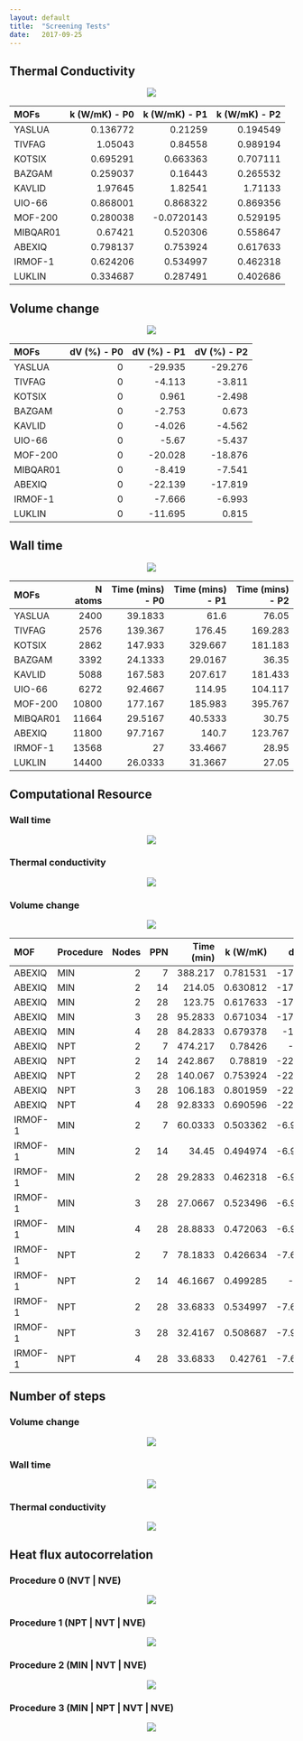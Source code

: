 ```yaml
---
layout: default
title:  "Screening Tests"
date:   2017-09-25
---
```


Thermal Conductivity
--------------------
<p align="center"> <img src="img/k-procedure.png"> </p>

| MOFs     |   k (W/mK) - P0 |   k (W/mK) - P1 |   k (W/mK) - P2 |
|:---------|----------------:|----------------:|----------------:|
| YASLUA   |        0.136772 |       0.21259   |        0.194549 |
| TIVFAG   |        1.05043  |       0.84558   |        0.989194 |
| KOTSIX   |        0.695291 |       0.663363  |        0.707111 |
| BAZGAM   |        0.259037 |       0.16443   |        0.265532 |
| KAVLID   |        1.97645  |       1.82541   |        1.71133  |
| UIO-66   |        0.868001 |       0.868322  |        0.869356 |
| MOF-200  |        0.280038 |      -0.0720143 |        0.529195 |
| MIBQAR01 |        0.67421  |       0.520306  |        0.558647 |
| ABEXIQ   |        0.798137 |       0.753924  |        0.617633 |
| IRMOF-1  |        0.624206 |       0.534997  |        0.462318 |
| LUKLIN   |        0.334687 |       0.287491  |        0.402686 |

Volume change
-------------
<p align="center"> <img src="img/volume-change-procedure.png"> </p>


| MOFs     |   dV (%) - P0 |   dV (%) - P1 |   dV (%) - P2 |
|:---------|--------------:|--------------:|--------------:|
| YASLUA   |             0 |       -29.935 |       -29.276 |
| TIVFAG   |             0 |        -4.113 |        -3.811 |
| KOTSIX   |             0 |         0.961 |        -2.498 |
| BAZGAM   |             0 |        -2.753 |         0.673 |
| KAVLID   |             0 |        -4.026 |        -4.562 |
| UIO-66   |             0 |        -5.67  |        -5.437 |
| MOF-200  |             0 |       -20.028 |       -18.876 |
| MIBQAR01 |             0 |        -8.419 |        -7.541 |
| ABEXIQ   |             0 |       -22.139 |       -17.819 |
| IRMOF-1  |             0 |        -7.666 |        -6.993 |
| LUKLIN   |             0 |       -11.695 |         0.815 |

Wall time
---------
<p align="center"> <img src="img/walltime-procedure.png"> </p>

| MOFs     |   N atoms |   Time (mins) - P0 |   Time (mins) - P1 |   Time (mins) - P2 |
|:---------|----------:|-------------------:|-------------------:|-------------------:|
| YASLUA   |      2400 |            39.1833 |            61.6    |             76.05  |
| TIVFAG   |      2576 |           139.367  |           176.45   |            169.283 |
| KOTSIX   |      2862 |           147.933  |           329.667  |            181.183 |
| BAZGAM   |      3392 |            24.1333 |            29.0167 |             36.35  |
| KAVLID   |      5088 |           167.583  |           207.617  |            181.433 |
| UIO-66   |      6272 |            92.4667 |           114.95   |            104.117 |
| MOF-200  |     10800 |           177.167  |           185.983  |            395.767 |
| MIBQAR01 |     11664 |            29.5167 |            40.5333 |             30.75  |
| ABEXIQ   |     11800 |            97.7167 |           140.7    |            123.767 |
| IRMOF-1  |     13568 |            27      |            33.4667 |             28.95  |
| LUKLIN   |     14400 |            26.0333 |            31.3667 |             27.05  |

Computational Resource
----------------------
### Wall time
<p align="center"> <img src="img/walltime-cpu.png"> </p>

### Thermal conductivity
<p align="center"> <img src="img/k-cpu.png"> </p>

### Volume change
<p align="center"> <img src="img/volume-change-cpu.png"> </p>


| MOF     | Procedure   |   Nodes |   PPN |   Time (min) |   k (W/mK) |    dV (%) |
|:--------|:------------|--------:|------:|-------------:|-----------:|----------:|
| ABEXIQ  | MIN         |       2 |     7 |     388.217  |   0.781531 | -17.8189  |
| ABEXIQ  | MIN         |       2 |    14 |     214.05   |   0.630812 | -17.8197  |
| ABEXIQ  | MIN         |       2 |    28 |     123.75   |   0.617633 | -17.8195  |
| ABEXIQ  | MIN         |       3 |    28 |      95.2833 |   0.671034 | -17.8261  |
| ABEXIQ  | MIN         |       4 |    28 |      84.2833 |   0.679378 | -17.819   |
| ABEXIQ  | NPT         |       2 |     7 |     474.217  |   0.78426  | -22.08    |
| ABEXIQ  | NPT         |       2 |    14 |     242.867  |   0.78819  | -22.0426  |
| ABEXIQ  | NPT         |       2 |    28 |     140.067  |   0.753924 | -22.1385  |
| ABEXIQ  | NPT         |       3 |    28 |     106.183  |   0.801959 | -22.1161  |
| ABEXIQ  | NPT         |       4 |    28 |      92.8333 |   0.690596 | -22.1984  |
| IRMOF-1 | MIN         |       2 |     7 |      60.0333 |   0.503362 |  -6.97436 |
| IRMOF-1 | MIN         |       2 |    14 |      34.45   |   0.494974 |  -6.96926 |
| IRMOF-1 | MIN         |       2 |    28 |      29.2833 |   0.462318 |  -6.99281 |
| IRMOF-1 | MIN         |       3 |    28 |      27.0667 |   0.523496 |  -6.96839 |
| IRMOF-1 | MIN         |       4 |    28 |      28.8833 |   0.472063 |  -6.97095 |
| IRMOF-1 | NPT         |       2 |     7 |      78.1833 |   0.426634 |  -7.67816 |
| IRMOF-1 | NPT         |       2 |    14 |      46.1667 |   0.499285 |  -7.855   |
| IRMOF-1 | NPT         |       2 |    28 |      33.6833 |   0.534997 |  -7.66637 |
| IRMOF-1 | NPT         |       3 |    28 |      32.4167 |   0.508687 |  -7.96882 |
| IRMOF-1 | NPT         |       4 |    28 |      33.6833 |   0.42761  |  -7.62663 |

Number of steps
----------------------

### Volume change
<p align="center"> <img src="img/dv-steps.png"> </p>

### Wall time
<p align="center"> <img src="img/walltime-steps.png"> </p>

### Thermal conductivity
<p align="center"> <img src="img/k-steps.png"> </p>


Heat flux autocorrelation
-------------------------
### Procedure 0 (NVT | NVE)
<p align="center"> <img src="img/k-P0.png"> </p>

### Procedure 1 (NPT | NVT | NVE)
<p align="center"> <img src="img/k-P1.png"> </p>

### Procedure 2 (MIN | NVT | NVE)
<p align="center"> <img src="img/k-P2.png"> </p>

### Procedure 3 (MIN  | NPT | NVT | NVE)
<p align="center"> <img src="img/k-P3.png"> </p>
